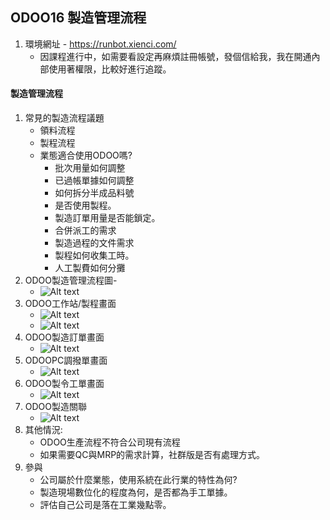## ODOO16 製造管理流程
1. 環境網址 - https://runbot.xienci.com/
   + 因課程進行中，如需要看設定再麻煩註冊帳號，發個信給我，我在開通內部使用著權限，比較好進行追蹤。
#### 製造管理流程
1. 常見的製造流程議題
   + 領料流程
   + 製程流程
   + 業態適合使用ODOO嗎?
     + 批次用量如何調整
     + 已過帳單據如何調整
     + 如何拆分半成品料號
     + 是否使用製程。
     + 製造訂單用量是否能鎖定。
     + 合併派工的需求
     + 製造過程的文件需求
     + 製程如何收集工時。
     + 人工製費如何分攤
3. ODOO製造管理流程圖-
   + ![Alt text](https://github.com/ksharry/odoo-repository/blob/main/pic/A4111.png?raw=true)
4. ODOO工作站/製程畫面
   + ![Alt text](https://github.com/ksharry/odoo-repository/blob/main/pic/A4115.png?raw=true)
   + ![Alt text](https://github.com/ksharry/odoo-repository/blob/main/pic/A4116.png?raw=true)
4. ODOO製造訂單畫面
   + ![Alt text](https://github.com/ksharry/odoo-repository/blob/main/pic/A4112.png?raw=true)
4. ODOOPC調撥單畫面
   + ![Alt text](https://github.com/ksharry/odoo-repository/blob/main/pic/A4113.png?raw=true)
5. ODOO製令工單畫面
   + ![Alt text](https://github.com/ksharry/odoo-repository/blob/main/pic/A4114.png?raw=true)
6. ODOO製造關聯
   + ![Alt text](https://github.com/ksharry/odoo-repository/blob/main/pic/A4117.png?raw=true)
6. 其他情況:
   + ODOO生產流程不符合公司現有流程
   + 如果需要QC與MRP的需求計算，社群版是否有處理方式。
7. 參與
   + 公司屬於什麼業態，使用系統在此行業的特性為何?
   + 製造現場數位化的程度為何，是否都為手工單據。
   + 評估自己公司是落在工業幾點零。
